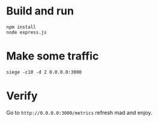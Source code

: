# Build and run

    npm install
    node express.js
    
# Make some traffic

	siege -c10 -d 2 0.0.0.0:3000
	
# Verify

Go to `http://0.0.0.0:3000/metrics` refresh mad and enjoy.
